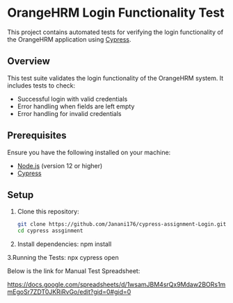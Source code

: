 
# OrangeHRM Login Functionality Test

This project contains automated tests for verifying the login functionality of the OrangeHRM application using [Cypress](https://www.cypress.io/).

## Overview

This test suite validates the login functionality of the OrangeHRM system. It includes tests to check:
- Successful login with valid credentials
- Error handling when fields are left empty
- Error handling for invalid credentials

## Prerequisites

Ensure you have the following installed on your machine:
- [Node.js](https://nodejs.org/) (version 12 or higher)
- [Cypress](https://docs.cypress.io/guides/getting-started/installing-cypress)

## Setup

1. Clone this repository:
   ```bash
   git clone https://github.com/Janani176/cypress-assignment-Login.git
   cd cypress assginment

2. Install dependencies:
    npm install

3.Running the Tests:
    npx cypress open

Below is the link for Manual Test Spreadsheet:

https://docs.google.com/spreadsheets/d/1wsamJBM4srQx9Mdaw2BORs1mmEgoSr7ZDT0JKRiRvGo/edit?gid=0#gid=0


